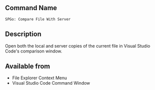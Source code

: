 
## Command Name
`SPGo: Compare File With Server`

## Description
Open both the local and server copies of the current file in Visual Studio Code's comparison window.

## Available from
* File Explorer Context Menu
* Visual Studio Code Command Window
